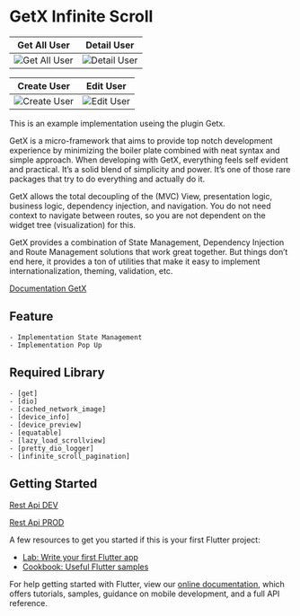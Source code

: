 # GetX Infinite Scroll

Get All User            |  Detail User
:-------------------------:|:-------------------------:
![Get All User](/get_all.png)  |  ![Detail User](/detail.png)

Create User            |  Edit User
:-------------------------:|:-------------------------:
![Create User](/create.png)  |  ![Edit User](/edit.png)

This is an example implementation useing the plugin Getx.

GetX is a micro-framework that aims to provide top notch development experience by minimizing the boiler plate combined with neat syntax and simple approach. When developing with GetX, everything feels self evident and practical. It’s a solid blend of simplicity and power. It’s one of those rare packages that try to do everything and actually do it.

GetX allows the total decoupling of the (MVC) View, presentation logic, business logic, dependency injection, and navigation. You do not need context to navigate between routes, so you are not dependent on the widget tree (visualization) for this.

GetX provides a combination of State Management, Dependency Injection and Route Management solutions that work great together. But things don’t end here, it provides a ton of utilities that make it easy to implement internationalization, theming, validation, etc.

[Documentation GetX](https://github.com/jonataslaw/getx)

## Feature

```
- Implementation State Management
- Implementation Pop Up
```

## Required Library

```
- [get]
- [dio]
- [cached_network_image]
- [device_info]
- [device_preview]
- [equatable]
- [lazy_load_scrollview]
- [pretty_dio_logger]
- [infinite_scroll_pagination]
```

## Getting Started

[Rest Api DEV](https://5f7cba02834b5c0016b058aa.mockapi.io/api/)

[Rest Api PROD](https://6186ca2fcd8530001765abb8.mockapi.io/api2/)

A few resources to get you started if this is your first Flutter project:

- [Lab: Write your first Flutter app](https://flutter.dev/docs/get-started/codelab)
- [Cookbook: Useful Flutter samples](https://flutter.dev/docs/cookbook)

For help getting started with Flutter, view our
[online documentation](https://flutter.dev/docs), which offers tutorials,
samples, guidance on mobile development, and a full API reference.
